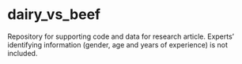 # dairy_vs_beef
Repository for supporting code and data for research article.
Experts’ identifying information (gender, age and years of experience) is not included.

